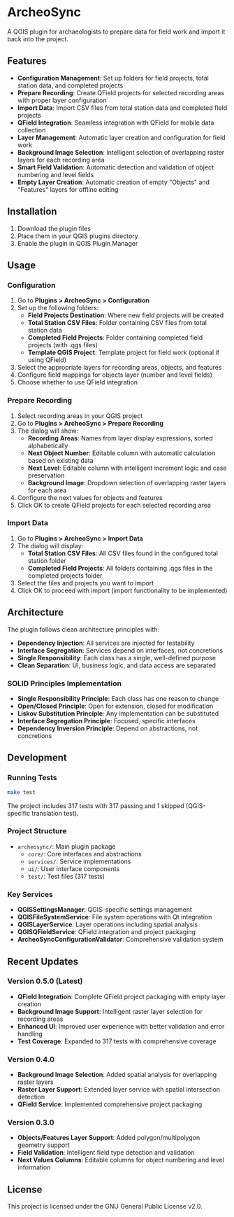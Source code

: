 # ArcheoSync

A QGIS plugin for archaeologists to prepare data for field work and import it back into the project.

## Features

- **Configuration Management**: Set up folders for field projects, total station data, and completed projects
- **Prepare Recording**: Create QField projects for selected recording areas with proper layer configuration
- **Import Data**: Import CSV files from total station data and completed field projects
- **QField Integration**: Seamless integration with QField for mobile data collection
- **Layer Management**: Automatic layer creation and configuration for field work
- **Background Image Selection**: Intelligent selection of overlapping raster layers for each recording area
- **Smart Field Validation**: Automatic detection and validation of object numbering and level fields
- **Empty Layer Creation**: Automatic creation of empty "Objects" and "Features" layers for offline editing

## Installation

1. Download the plugin files
2. Place them in your QGIS plugins directory
3. Enable the plugin in QGIS Plugin Manager

## Usage

### Configuration

1. Go to **Plugins > ArcheoSync > Configuration**
2. Set up the following folders:
   - **Field Projects Destination**: Where new field projects will be created
   - **Total Station CSV Files**: Folder containing CSV files from total station data
   - **Completed Field Projects**: Folder containing completed field projects (with .qgs files)
   - **Template QGIS Project**: Template project for field work (optional if using QField)
3. Select the appropriate layers for recording areas, objects, and features
4. Configure field mappings for objects layer (number and level fields)
5. Choose whether to use QField integration

### Prepare Recording

1. Select recording areas in your QGIS project
2. Go to **Plugins > ArcheoSync > Prepare Recording**
3. The dialog will show:
   - **Recording Areas**: Names from layer display expressions, sorted alphabetically
   - **Next Object Number**: Editable column with automatic calculation based on existing data
   - **Next Level**: Editable column with intelligent increment logic and case preservation
   - **Background Image**: Dropdown selection of overlapping raster layers for each area
4. Configure the next values for objects and features
5. Click OK to create QField projects for each selected recording area

### Import Data

1. Go to **Plugins > ArcheoSync > Import Data**
2. The dialog will display:
   - **Total Station CSV Files**: All CSV files found in the configured total station folder
   - **Completed Field Projects**: All folders containing .qgs files in the completed projects folder
3. Select the files and projects you want to import
4. Click OK to proceed with import (import functionality to be implemented)

## Architecture

The plugin follows clean architecture principles with:

- **Dependency Injection**: All services are injected for testability
- **Interface Segregation**: Services depend on interfaces, not concretions
- **Single Responsibility**: Each class has a single, well-defined purpose
- **Clean Separation**: UI, business logic, and data access are separated

### SOLID Principles Implementation

- **Single Responsibility Principle**: Each class has one reason to change
- **Open/Closed Principle**: Open for extension, closed for modification
- **Liskov Substitution Principle**: Any implementation can be substituted
- **Interface Segregation Principle**: Focused, specific interfaces
- **Dependency Inversion Principle**: Depend on abstractions, not concretions

## Development

### Running Tests

```bash
make test
```

The project includes 317 tests with 317 passing and 1 skipped (QGIS-specific translation test).

### Project Structure

- `archeosync/`: Main plugin package
  - `core/`: Core interfaces and abstractions
  - `services/`: Service implementations
  - `ui/`: User interface components
  - `test/`: Test files (317 tests)

### Key Services

- **QGISSettingsManager**: QGIS-specific settings management
- **QGISFileSystemService**: File system operations with Qt integration
- **QGISLayerService**: Layer operations including spatial analysis
- **QGISQFieldService**: QField integration and project packaging
- **ArcheoSyncConfigurationValidator**: Comprehensive validation system

## Recent Updates

### Version 0.5.0 (Latest)
- **QField Integration**: Complete QField project packaging with empty layer creation
- **Background Image Support**: Intelligent raster layer selection for recording areas
- **Enhanced UI**: Improved user experience with better validation and error handling
- **Test Coverage**: Expanded to 317 tests with comprehensive coverage

### Version 0.4.0
- **Background Image Selection**: Added spatial analysis for overlapping raster layers
- **Raster Layer Support**: Extended layer service with spatial intersection detection
- **QField Service**: Implemented comprehensive project packaging

### Version 0.3.0
- **Objects/Features Layer Support**: Added polygon/multipolygon geometry support
- **Field Validation**: Intelligent field type detection and validation
- **Next Values Columns**: Editable columns for object numbering and level information

## License

This project is licensed under the GNU General Public License v2.0. 